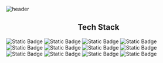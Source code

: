 ![header](https://capsule-render.vercel.app/api?type=wave&color=auto&height=300&section=header&text=DEVELOPER%20WANGGYUHA&fontSize=60)

<h2 align="center"> Tech Stack </h2>
<span align="center"><img alt="Static Badge" src="https://img.shields.io/badge/JAVA_SCRIPT-black?style=flat&logo=javascript&logoColor=%23F7DF1E">
<img alt="Static Badge" src="https://img.shields.io/badge/HTML-black?style=flat&logo=html5&logoColor=%23E34F26">
<img alt="Static Badge" src="https://img.shields.io/badge/CSS-black?style=flat&logo=css3&logoColor=%231572B6">
<img alt="Static Badge" src="https://img.shields.io/badge/DART-black?style=flat&logo=dart&logoColor=%230175C2">
<img alt="Static Badge" src="https://img.shields.io/badge/TYPESCRIPT-black?style=flat&logo=typescript&logoColor=%233178C6"></span>
<span  align="center">
  <img alt="Static Badge" src="https://img.shields.io/badge/REACT-black?style=flat&logo=react&logoColor=%2361DAFB">
<img alt="Static Badge" src="https://img.shields.io/badge/NEXT.JS-black?style=flat&logo=nextdotjs&logoColor=white">
<img alt="Static Badge" src="https://img.shields.io/badge/FLUTTER-black?style=flat&logo=flutter&logoColor=%2302569B">
</span>

<span  align="center">
  <img alt="Static Badge" src="https://img.shields.io/badge/GITHUB-black?style=flat&logo=github&logoColor=white">
<img alt="Static Badge" src="https://img.shields.io/badge/BITBUCKET-black?style=flat&logo=bitbucket&logoColor=%230052CC">
<img alt="Static Badge" src="https://img.shields.io/badge/JIRA-black?style=flat&logo=jira&logoColor=%230052CC">
<img alt="Static Badge" src="https://img.shields.io/badge/SLACK-black?style=flat&logo=slack&logoColor=white">
</span>






<!--
**GyuhaWang/GyuhaWang** is a ✨ _special_ ✨ repository because its `README.md` (this file) appears on your GitHub profile.

Here are some ideas to get you started:

- 🔭 I’m currently working on ...
- 🌱 I’m currently learning ...
- 👯 I’m looking to collaborate on ...
- 🤔 I’m looking for help with ...
- 💬 Ask me about ...
- 📫 How to reach me: ...
- 😄 Pronouns: ...
- ⚡ Fun fact: ...
-->

